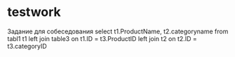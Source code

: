 # testwork
Задание для собеседования 
select t1.ProductName, t2.categoryname from tabl1 t1 
left join table3 on t1.ID = t3.ProductID 
left join t2 on t2.ID = t3.categoryID

